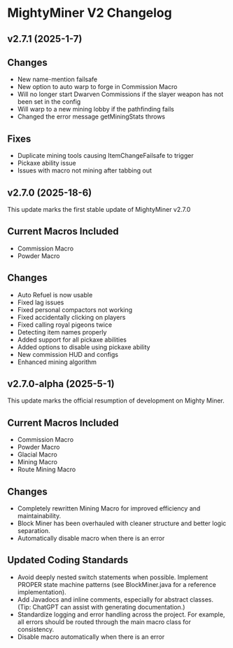# MightyMiner V2 Changelog

## v2.7.1 (2025-1-7)

## Changes
- New name-mention failsafe
- New option to auto warp to forge in Commission Macro
- Will no longer start Dwarven Commissions if the slayer weapon has not been set in the config
- Will warp to a new mining lobby if the pathfinding fails
- Changed the error message getMiningStats throws

## Fixes
- Duplicate mining tools causing ItemChangeFailsafe to trigger
- Pickaxe ability issue
- Issues with macro not mining after tabbing out

## v2.7.0 (2025-18-6)

This update marks the first stable update of MightyMiner v2.7.0 

## Current Macros Included
- Commission Macro
- Powder Macro

## Changes
- Auto Refuel is now usable
- Fixed lag issues
- Fixed personal compactors not working
- Fixed accidentally clicking on players
- Fixed calling royal pigeons twice
- Detecting item names properly
- Added support for all pickaxe abilities
- Added options to disable using pickaxe ability
- New commission HUD and configs
- Enhanced mining algorithm

## v2.7.0-alpha (2025-5-1)

This update marks the official resumption of development on Mighty Miner.

## Current Macros Included
- Commission Macro
- Powder Macro
- Glacial Macro
- Mining Macro
- Route Mining Macro

## Changes
- Completely rewritten Mining Macro for improved efficiency and maintainability.
- Block Miner has been overhauled with cleaner structure and better logic separation.
- Automatically disable macro when there is an error

## Updated Coding Standards
- Avoid deeply nested switch statements when possible. Implement PROPER state machine patterns (see BlockMiner.java for a reference implementation).
- Add Javadocs and inline comments, especially for abstract classes. (Tip: ChatGPT can assist with generating documentation.)
- Standardize logging and error handling across the project. For example, all errors should be routed through the main macro class for consistency.
- Disable macro automatically when there is an error

